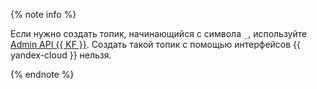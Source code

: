 {% note info %}

Если нужно создать топик, начинающийся с символа `_`, используйте [Admin API {{ KF }}](../../../managed-kafka/operations/cluster-topics.md#admin-api). Создать такой топик с помощью интерфейсов {{ yandex-cloud }} нельзя.

{% endnote %}
